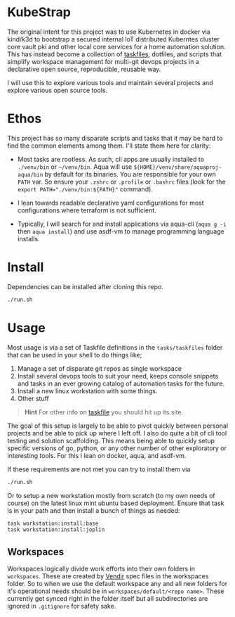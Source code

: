 # KubeStrap

The original intent for this project was to use Kubernetes in docker via kind/k3d to bootstrap a secured internal IoT distributed Kuberntes cluster core vault pki and other local core services for a home automation solution. This has instead become a collection of [taskfiles](https://taskfile.dev), dotfiles, and scripts that simplify workspace management for multi-git devops projects in a declarative open source, reproducible, reusable way. 

I will use this to explore various tools and maintain several projects and explore various open source tools.

# Ethos

This project has so many disparate scripts and tasks that it may be hard to find the common elements among them. I'll state them here for clarity:

- Most tasks are rootless. As such, cli apps are usually installed to `./venv/bin` or `~/venv/bin`. Aqua will use `${HOME}/venv/share/aquaproj-aqua/bin` by default for its binaries. You are responsible for your own `PATH` var. So ensure your `.zshrc` or `.profile` or `.bashrc` files (look for the `export PATH="./venv/bin:${PATH}"` command).

- I lean towards readable declarative yaml configurations for most configurations where terraform is not sufficient. 
- Typically, I will search for and install applications via aqua-cli (`aqua g -i` then `aqua install`) and use asdf-vm to manage programming language installs. 

# Install

Dependencies can be installed after cloning this repo.

```bash
./run.sh
```

# Usage

Most usage is via a set of Taskfile definitions in the `tasks/taskfiles` folder that can be used in your shell to do things like;

1. Manage a set of disparate git repos as single workspace
2. Install several devops tools to suit your need, keeps console snippets and tasks in an ever growing catalog of automation tasks for the future.
3. Install a new linux workstation with some things.
4. Other stuff

>**Hint** For other info on [taskfile](https://taskfile.dev) you should hit up its site.

The goal of this setup is largely to be able to pivot quickly between personal projects and be able to pick up where I left off. I also do quite a bit of cli tool testing and solution scaffolding. This means being able to quickly setup specific versions of go, python, or any other number of other exploratory or interesting tools. For this I lean on docker, aqua, and asdf-vm.

If these requirements are not met you can try to install them via 

```bash
./run.sh
```

Or to setup a new workstation mostly from scratch (to my own needs of course) on the latest linux mint ubuntu based deployment. Ensure that task is in your path and then install a bunch of things as needed:

```bash
task workstation:install:base
task workstation:install:joplin

```

## Workspaces

Workspaces logically divide work efforts into their own folders in `workspaces`. These are created by [Vendir]() spec files in the workspaces folder. So to when we use the default workspace any and all new folders for it's operational needs should be in `workspaces/default/<repo name>`. These currently get synced right in the folder itself but all subdirectories are ignored in `.gitignore` for safety sake.